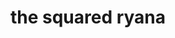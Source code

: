 ---
title: "the squared ryana"
product_type: "pencil dress"
is_women: true
is_men:
is_unisex:
is_variant: 
original_price: 80
sale_price: 60
color: "brick"
sizes:
- size: "xxxs"
  stock: 2
- size: "xxs"
  stock: 5
- size: "xs"
  stock: 2
- size: "s"
  stock: 4
- size: "m"
  stock: 10
- size: "l"
  stock: 6
- size: "xl"
  stock: 9
- size: "xxl"
  stock: 0
- size: "xxxl"
  stock: 6

main_alt: "Wear this to a formal event, or anywhere you can think of. The possibilities are endless with this dress."
description: "Wear this to a formal event, or anywhere you can think of. The possibilities are endless with this dress."
material: "100% hemp"
---